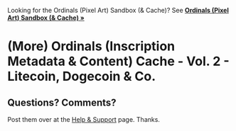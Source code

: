 
Looking for the
Ordinals (Pixel Art) Sandbox (& Cache)?
See [**Ordinals (Pixel Art) Sandbox (& Cache) »** ](https://github.com/ordbase/ordinals.sandbox)


# (More) Ordinals (Inscription Metadata & Content) Cache - Vol. 2 - Litecoin, Dogecoin & Co. 




## Questions? Comments?

Post them over at the [Help & Support](https://github.com/geraldb/help) page. Thanks.

